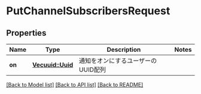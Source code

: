 # PutChannelSubscribersRequest

## Properties

Name | Type | Description | Notes
------------ | ------------- | ------------- | -------------
**on** | [**Vec<uuid::Uuid>**](uuid::Uuid.md) | 通知をオンにするユーザーのUUID配列 | 

[[Back to Model list]](../README.md#documentation-for-models) [[Back to API list]](../README.md#documentation-for-api-endpoints) [[Back to README]](../README.md)


